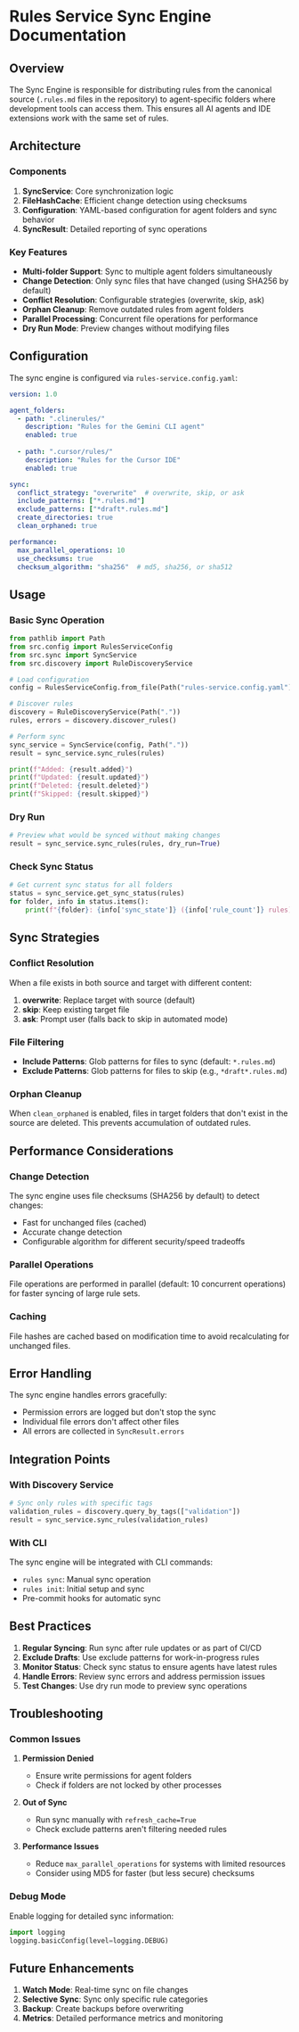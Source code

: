 # Rules Service Sync Engine Documentation

## Overview

The Sync Engine is responsible for distributing rules from the canonical source (`.rules.md` files in the repository) to agent-specific folders where development tools can access them. This ensures all AI agents and IDE extensions work with the same set of rules.

## Architecture

### Components

1. **SyncService**: Core synchronization logic
2. **FileHashCache**: Efficient change detection using checksums
3. **Configuration**: YAML-based configuration for agent folders and sync behavior
4. **SyncResult**: Detailed reporting of sync operations

### Key Features

- **Multi-folder Support**: Sync to multiple agent folders simultaneously
- **Change Detection**: Only sync files that have changed (using SHA256 by default)
- **Conflict Resolution**: Configurable strategies (overwrite, skip, ask)
- **Orphan Cleanup**: Remove outdated rules from agent folders
- **Parallel Processing**: Concurrent file operations for performance
- **Dry Run Mode**: Preview changes without modifying files

## Configuration

The sync engine is configured via `rules-service.config.yaml`:

```yaml
version: 1.0

agent_folders:
  - path: ".clinerules/"
    description: "Rules for the Gemini CLI agent"
    enabled: true
    
  - path: ".cursor/rules/"
    description: "Rules for the Cursor IDE"
    enabled: true

sync:
  conflict_strategy: "overwrite"  # overwrite, skip, or ask
  include_patterns: ["*.rules.md"]
  exclude_patterns: ["*draft*.rules.md"]
  create_directories: true
  clean_orphaned: true

performance:
  max_parallel_operations: 10
  use_checksums: true
  checksum_algorithm: "sha256"  # md5, sha256, or sha512
```

## Usage

### Basic Sync Operation

```python
from pathlib import Path
from src.config import RulesServiceConfig
from src.sync import SyncService
from src.discovery import RuleDiscoveryService

# Load configuration
config = RulesServiceConfig.from_file(Path("rules-service.config.yaml"))

# Discover rules
discovery = RuleDiscoveryService(Path("."))
rules, errors = discovery.discover_rules()

# Perform sync
sync_service = SyncService(config, Path("."))
result = sync_service.sync_rules(rules)

print(f"Added: {result.added}")
print(f"Updated: {result.updated}")
print(f"Deleted: {result.deleted}")
print(f"Skipped: {result.skipped}")
```

### Dry Run

```python
# Preview what would be synced without making changes
result = sync_service.sync_rules(rules, dry_run=True)
```

### Check Sync Status

```python
# Get current sync status for all folders
status = sync_service.get_sync_status(rules)
for folder, info in status.items():
    print(f"{folder}: {info['sync_state']} ({info['rule_count']} rules)")
```

## Sync Strategies

### Conflict Resolution

When a file exists in both source and target with different content:

1. **overwrite**: Replace target with source (default)
2. **skip**: Keep existing target file
3. **ask**: Prompt user (falls back to skip in automated mode)

### File Filtering

- **Include Patterns**: Glob patterns for files to sync (default: `*.rules.md`)
- **Exclude Patterns**: Glob patterns for files to skip (e.g., `*draft*.rules.md`)

### Orphan Cleanup

When `clean_orphaned` is enabled, files in target folders that don't exist in the source are deleted. This prevents accumulation of outdated rules.

## Performance Considerations

### Change Detection

The sync engine uses file checksums (SHA256 by default) to detect changes:
- Fast for unchanged files (cached)
- Accurate change detection
- Configurable algorithm for different security/speed tradeoffs

### Parallel Operations

File operations are performed in parallel (default: 10 concurrent operations) for faster syncing of large rule sets.

### Caching

File hashes are cached based on modification time to avoid recalculating for unchanged files.

## Error Handling

The sync engine handles errors gracefully:
- Permission errors are logged but don't stop the sync
- Individual file errors don't affect other files
- All errors are collected in `SyncResult.errors`

## Integration Points

### With Discovery Service

```python
# Sync only rules with specific tags
validation_rules = discovery.query_by_tags(["validation"])
result = sync_service.sync_rules(validation_rules)
```

### With CLI

The sync engine will be integrated with CLI commands:
- `rules sync`: Manual sync operation
- `rules init`: Initial setup and sync
- Pre-commit hooks for automatic sync

## Best Practices

1. **Regular Syncing**: Run sync after rule updates or as part of CI/CD
2. **Exclude Drafts**: Use exclude patterns for work-in-progress rules
3. **Monitor Status**: Check sync status to ensure agents have latest rules
4. **Handle Errors**: Review sync errors and address permission issues
5. **Test Changes**: Use dry run mode to preview sync operations

## Troubleshooting

### Common Issues

1. **Permission Denied**
   - Ensure write permissions for agent folders
   - Check if folders are not locked by other processes

2. **Out of Sync**
   - Run sync manually with `refresh_cache=True`
   - Check exclude patterns aren't filtering needed rules

3. **Performance Issues**
   - Reduce `max_parallel_operations` for systems with limited resources
   - Consider using MD5 for faster (but less secure) checksums

### Debug Mode

Enable logging for detailed sync information:

```python
import logging
logging.basicConfig(level=logging.DEBUG)
```

## Future Enhancements

1. **Watch Mode**: Real-time sync on file changes
2. **Selective Sync**: Sync only specific rule categories
3. **Backup**: Create backups before overwriting
4. **Metrics**: Detailed performance metrics and monitoring